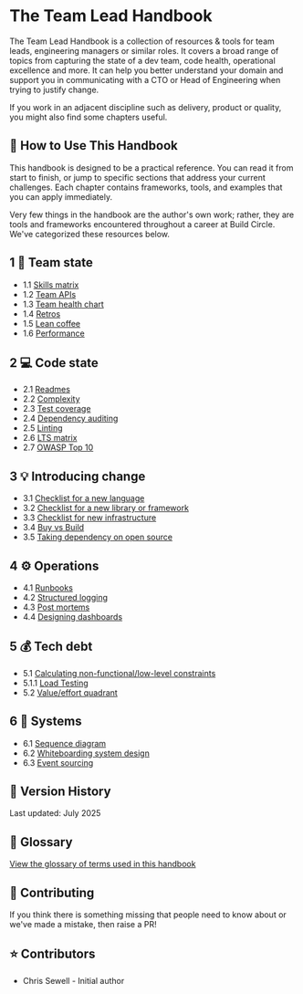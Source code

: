 # The Team Lead Handbook
The Team Lead Handbook is a collection of resources & tools for team leads, engineering managers or similar roles. It covers a broad range of topics from capturing the state of a dev team, code health, operational excellence and more. It can help you better understand your domain and support you in communicating with a CTO or Head of Engineering when trying to justify change.

If you work in an adjacent discipline such as delivery, product or quality, you might also find some chapters useful.

## 📘 How to Use This Handbook
This handbook is designed to be a practical reference. You can read it from start to finish, or jump to specific sections that address your current challenges. Each chapter contains frameworks, tools, and examples that you can apply immediately.

Very few things in the handbook are the author's own work; rather, they are tools and frameworks encountered throughout a career at Build Circle. We've categorized these resources below.

## 1 👥 Team state

* 1.1 [Skills matrix](/chapter_1/skills_matrix.md)
* 1.2 [Team APIs](/chapter_1/team_apis.md)
* 1.3 [Team health chart](/chapter_1/team_health_chart.md)
* 1.4 [Retros](/chapter_1/retros.md)
* 1.5 [Lean coffee](/chapter_1/lean_coffee.md)
* 1.6 [Performance](/chapter_1/performance.md)

## 2 💻 Code state

* 2.1 [Readmes](/chapter_2/readmes.md)
* 2.2 [Complexity](/chapter_2/complexity.md)
* 2.3 [Test coverage](/chapter_2/tests.md)
* 2.4 [Dependency auditing](/chapter_2/dep_audit.md)
* 2.5 [Linting](/chapter_2/code_styling.md)
* 2.6 [LTS matrix](/chapter_2/lts_matrix.md)
* 2.7 [OWASP Top 10](/chapter_2/owasp_10.md)

## 3 💡 Introducing change

* 3.1 [Checklist for a new language](/chapter_3/new_language_checklist.md)
* 3.2 [Checklist for a new library or framework](/chapter_3/new_library_framework_checklist.md)
* 3.3 [Checklist for new infrastructure](/chapter_3/new_infrastructure_checklist.md)
* 3.4 [Buy vs Build](/chapter_3/buy_vs_build.md)
* 3.5 [Taking dependency on open source](/chapter_3/open_source_dependency.md)

## 4 ⚙️ Operations

* 4.1 [Runbooks](/chapter_4/runbooks.md)
* 4.2 [Structured logging](/chapter_4/structured_logging.md)
* 4.3 [Post mortems](/chapter_4/post_mortems.md)
* 4.4 [Designing dashboards](/chapter_4/designing_dashboards.md)

## 5 💰 Tech debt

* 5.1 [Calculating non-functional/low-level constraints](/chapter_5/non_functional_constraints.md)
* 5.1.1 [Load Testing](/chapter_5/load_testing.md)
* 5.2 [Value/effort quadrant](/chapter_5/value_effort_quad.md)

## 6 🔧 Systems

* 6.1 [Sequence diagram](/chapter_6/sequence_diagram.md)
* 6.2 [Whiteboarding system design](/chapter_6/whiteboarding_system_design.md)
* 6.3 [Event sourcing](/chapter_6/event_sourcing.md)

## 📅 Version History
Last updated: July 2025

## 📖 Glossary
[View the glossary of terms used in this handbook](/glossary.md)

## 💪 Contributing
If you think there is something missing that people need to know about or we've made a mistake, then raise a PR!

## ⭐ Contributors
- Chris Sewell - Initial author
